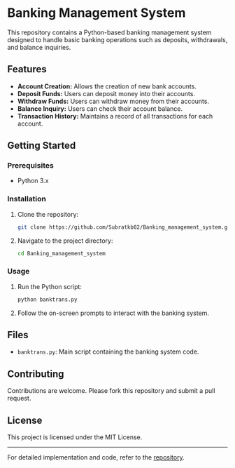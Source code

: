 # Banking Management System

This repository contains a Python-based banking management system designed to handle basic banking operations such as deposits, withdrawals, and balance inquiries.

## Features

- **Account Creation:** Allows the creation of new bank accounts.
- **Deposit Funds:** Users can deposit money into their accounts.
- **Withdraw Funds:** Users can withdraw money from their accounts.
- **Balance Inquiry:** Users can check their account balance.
- **Transaction History:** Maintains a record of all transactions for each account.

## Getting Started

### Prerequisites

- Python 3.x

### Installation

1. Clone the repository:
   ```bash
   git clone https://github.com/Subratkb02/Banking_management_system.git
   ```
2. Navigate to the project directory:
   ```bash
   cd Banking_management_system
   ```

### Usage

1. Run the Python script:
   ```bash
   python banktrans.py
   ```

2. Follow the on-screen prompts to interact with the banking system.

## Files

- `banktrans.py`: Main script containing the banking system code.

## Contributing

Contributions are welcome. Please fork this repository and submit a pull request.

## License

This project is licensed under the MIT License.

---

For detailed implementation and code, refer to the [repository](https://github.com/Subratkb02/Banking_management_system).

